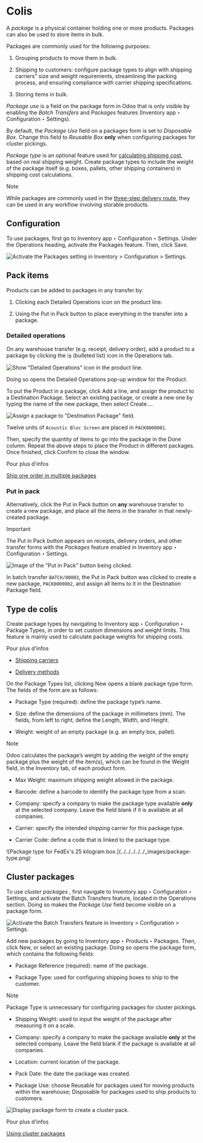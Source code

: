 # Colis

A _package_ is a physical container holding one or more products. Packages can
also be used to store items in bulk.

Packages are commonly used for the following purposes:

  1. Grouping products to move them in bulk.

  2. Shipping to customers: configure package types to align with shipping carriers” size and weight requirements, streamlining the packing process, and ensuring compliance with carrier shipping specifications.

  3. Storing items in bulk.

_Package use_ is a field on the package form in Odoo that is only visible by
enabling the _Batch Transfers_ and _Packages_ features (Inventory app ‣
Configuration ‣ Settings).

By default, the _Package Use_ field on a packages form is set to _Disposable
Box_. Change this field to _Reusable Box_ **only** when configuring packages
for cluster pickings.

_Package type_ is an optional feature used for [calculating shipping
cost](../../shipping_receiving/setup_configuration/delivery_method.html),
based on real shipping weight. Create package types to include the weight of
the package itself (e.g. boxes, pallets, other shipping containers) in
shipping cost calculations.

Note

While packages are commonly used in the [three-step delivery
route](../../shipping_receiving/daily_operations/delivery_three_steps.html),
they can be used in any workflow involving storable products.

## Configuration

To use packages, first go to Inventory app ‣ Configuration ‣ Settings. Under
the Operations heading, activate the Packages feature. Then, click Save.

![Activate the *Packages* setting in Inventory > Configuration >
Settings.](../../../../../_images/enable-pack.png)

## Pack items

Products can be added to packages in any transfer by:

  1. Clicking each Detailed Operations icon on the product line.

  2. Using the Put in Pack button to place everything in the transfer into a package.

### Detailed operations

On any warehouse transfer (e.g. receipt, delivery order), add a product to a
package by clicking the ⦙≣ (bulleted list) icon in the Operations tab.

![Show "Detailed Operations" icon in the product
line.](../../../../../_images/detailed-operations1.png)

Doing so opens the Detailed Operations pop-up window for the Product.

To put the Product in a package, click Add a line, and assign the product to a
Destination Package. Select an existing package, or create a new one by typing
the name of the new package, then select Create….

![Assign a package to "Destination Package"
field.](../../../../../_images/destination-package.png)

Twelve units of `Acoustic Bloc Screen` are placed in `PACK0000001`.

Then, specify the quantity of items to go into the package in the Done column.
Repeat the above steps to place the Product in different packages. Once
finished, click Confirm to close the window.

Pour plus d'infos

[Ship one order in multiple
packages](../../shipping_receiving/advanced_operations_shipping/multipack.html)

### Put in pack

Alternatively, click the Put in Pack button on **any** warehouse transfer to
create a new package, and place all the items in the transfer in that newly-
created package.

Important

The Put in Pack button appears on receipts, delivery orders, and other
transfer forms with the _Packages_ feature enabled in Inventory app ‣
Configuration ‣ Settings.

![Image of the "Put in Pack" button being
clicked.](../../../../../_images/put-in-pack.png)

In batch transfer `BATCH/00003`, the Put in Pack button was clicked to create
a new package, `PACK0000002`, and assign all items to it in the Destination
Package field.

## Type de colis

Create package types by navigating to Inventory app ‣ Configuration ‣ Package
Types, in order to set custom dimensions and weight limits. This feature is
mainly used to calculate package weights for shipping costs.

Pour plus d'infos

  * [Shipping carriers](../../shipping_receiving/setup_configuration/third_party_shipper.html)

  * [Delivery methods](../../shipping_receiving/setup_configuration/delivery_method.html)

On the Package Types list, clicking New opens a blank package type form. The
fields of the form are as follows:

  * Package Type (required): define the package type’s name.

  * Size: define the dimensions of the package in millimeters (mm). The fields, from left to right, define the Length, Width, and Height.

  * Weight: weight of an empty package (e.g. an empty box, pallet).

Note

Odoo calculates the package’s weight by adding the weight of the empty package
plus the weight of the item(s), which can be found in the Weight field, in the
Inventory tab, of each product form.

  * Max Weight: maximum shipping weight allowed in the package.

  * Barcode: define a barcode to identify the package type from a scan.

  * Company: specify a company to make the package type available **only** at the selected company. Leave the field blank if it is available at all companies.

  * Carrier: specify the intended shipping carrier for this package type.

  * Carrier Code: define a code that is linked to the package type.

![Package type for FedEx's 25 kilogram box.](../../../../../_images/package-
type.png)

## Cluster packages

To use _cluster packages_ , first navigate to Inventory app ‣ Configuration ‣
Settings, and activate the Batch Transfers feature, located in the Operations
section. Doing so makes the _Package Use_ field become visible on a package
form.

![Activate the *Batch Transfers* feature in Inventory > Configuration >
Settings.](../../../../../_images/enable-batch.png)

Add new packages by going to Inventory app ‣ Products ‣ Packages. Then, click
New, or select an existing package. Doing so opens the package form, which
contains the following fields:

  * Package Reference (required): name of the package.

  * Package Type: used for configuring shipping boxes to ship to the customer.

Note

Package Type is unnecessary for configuring packages for cluster pickings.

  * Shipping Weight: used to input the weight of the package after measuring it on a scale.

  * Company: specify a company to make the package available **only** at the selected company. Leave the field blank if the package is available at all companies.

  * Location: current location of the package.

  * Pack Date: the date the package was created.

  * Package Use: choose Reusable for packages used for moving products within the warehouse; Disposable for packages used to ship products to customers.

![Display package form to create a cluster
pack.](../../../../../_images/package.png)

Pour plus d'infos

[Using cluster
packages](../../warehouses_storage/advanced_operations_warehouse/cluster_picking.html)

